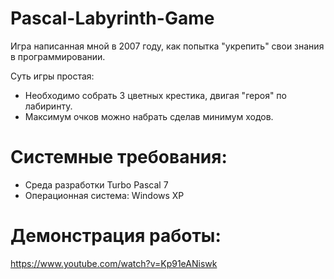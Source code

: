 # Pascal-Labyrinth-Game


Игра написанная мной в 2007 году, как попытка "укрепить" свои знания в программировании.


Суть игры простая:
* Необходимо собрать 3 цветных крестика, двигая "героя" по лабиринту.
* Максимум очков можно набрать сделав минимум ходов.



# Системные требования:


* Среда разработки Turbo Pascal 7
* Операционная система: Windows XP


# Демонстрация работы:


https://www.youtube.com/watch?v=Kp91eANiswk
